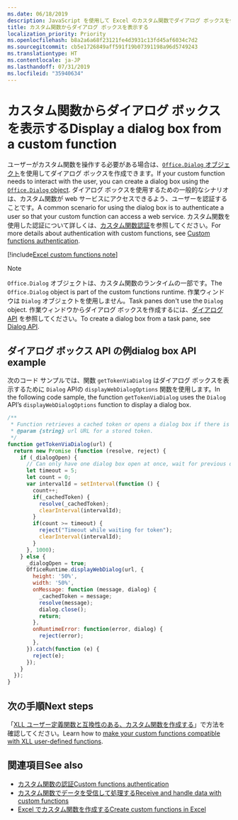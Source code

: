 ```yaml
---
ms.date: 06/18/2019
description: JavaScript を使用して Excel のカスタム関数でダイアログ ボックスを作成します。
title: カスタム関数からダイアログ ボックスを表示する
localization_priority: Priority
ms.openlocfilehash: b8a2a6a68f23121fe4d3931c13fd45af6034c7d2
ms.sourcegitcommit: cb5e1726849aff591f19b07391198a96d5749243
ms.translationtype: HT
ms.contentlocale: ja-JP
ms.lasthandoff: 07/31/2019
ms.locfileid: "35940634"
---
```

# <a name="display-a-dialog-box-from-a-custom-function"></a><span data-ttu-id="dfab1-103">カスタム関数からダイアログ ボックスを表示する</span><span class="sxs-lookup"><span data-stu-id="dfab1-103">Display a dialog box from a custom function</span></span>

<span data-ttu-id="dfab1-104">ユーザーがカスタム関数を操作する必要がある場合は、[`Office.Dialog` オブジェクト](/javascript/api/office-runtime/officeruntime.dialog?view=office-js)を使用してダイアログ ボックスを作成できます。</span><span class="sxs-lookup"><span data-stu-id="dfab1-104">If your custom function needs to interact with the user, you can create a dialog box using the [`Office.Dialog` object](/javascript/api/office-runtime/officeruntime.dialog?view=office-js).</span></span> <span data-ttu-id="dfab1-105">ダイアログ ボックスを使用するための一般的なシナリオは、カスタム関数が web サービスにアクセスできるよう、ユーザーを認証することです。</span><span class="sxs-lookup"><span data-stu-id="dfab1-105">A common scenario for using the dialog box is to authenticate a user so that your custom function can access a web service.</span></span> <span data-ttu-id="dfab1-106">カスタム関数を使用した認証について詳しくは、[カスタム関数認証](./custom-functions-authentication.md)を参照してください。</span><span class="sxs-lookup"><span data-stu-id="dfab1-106">For more details about authentication with custom functions, see [Custom functions authentication](./custom-functions-authentication.md).</span></span>

[!include[Excel custom functions note](../includes/excel-custom-functions-note.md)]

>[!NOTE]
> <span data-ttu-id="dfab1-107">`Office.Dialog` オブジェクトは、カスタム関数のランタイムの一部です。</span><span class="sxs-lookup"><span data-stu-id="dfab1-107">The `Office.Dialog` object is part of the custom functions runtime.</span></span> <span data-ttu-id="dfab1-108">作業ウィンドウは `Dialog` オブジェクトを使用しません。</span><span class="sxs-lookup"><span data-stu-id="dfab1-108">Task panes don't use the `Dialog` object.</span></span> <span data-ttu-id="dfab1-109">作業ウィンドウからダイアログ ボックスを作成するには、[ダイアログ API](/office/dev/add-ins/develop/dialog-api-in-office-add-ins) を参照してください。</span><span class="sxs-lookup"><span data-stu-id="dfab1-109">To create a dialog box from a task pane, see [Dialog API](/office/dev/add-ins/develop/dialog-api-in-office-add-ins).</span></span>

## <a name="dialog-box-api-example"></a><span data-ttu-id="dfab1-110">ダイアログ ボックス API の例</span><span class="sxs-lookup"><span data-stu-id="dfab1-110">dialog box API example</span></span>

<span data-ttu-id="dfab1-111">次のコード サンプルでは、​​関数 `getTokenViaDialog` はダイアログ ボックスを表示するために `Dialog` APIの `displayWebDialogOptions` 関数を使用します。</span><span class="sxs-lookup"><span data-stu-id="dfab1-111">In the following code sample, the function `getTokenViaDialog` uses the `Dialog` API’s `displayWebDialogOptions` function to display a dialog box.</span></span>

```js
/**
 * Function retrieves a cached token or opens a dialog box if there is no saved token. Note that this is not a sufficient example of authentication but is intended to show the capabilities of the Dialog object.
 * @param {string} url URL for a stored token.
 */
function getTokenViaDialog(url) {
  return new Promise (function (resolve, reject) {
    if (_dialogOpen) {
      // Can only have one dialog box open at once, wait for previous dialog box's token
      let timeout = 5;
      let count = 0;
      var intervalId = setInterval(function () {
        count++;
        if(_cachedToken) {
          resolve(_cachedToken);
          clearInterval(intervalId);
        }
        if(count >= timeout) {
          reject("Timeout while waiting for token");
          clearInterval(intervalId);
        }
      }, 1000);
    } else {
      _dialogOpen = true;
      OfficeRuntime.displayWebDialog(url, {
        height: '50%',
        width: '50%',
        onMessage: function (message, dialog) {
          _cachedToken = message;
          resolve(message);
          dialog.close();
          return;
        },
        onRuntimeError: function(error, dialog) {
          reject(error);
        },
      }).catch(function (e) {
        reject(e);
      });
    }
  });
}
```

## <a name="next-steps"></a><span data-ttu-id="dfab1-112">次の手順</span><span class="sxs-lookup"><span data-stu-id="dfab1-112">Next steps</span></span>
<span data-ttu-id="dfab1-113">「[XLL ユーザー定義関数と互換性のある、カスタム関数を作成する](make-custom-functions-compatible-with-xll-udf.md)」で方法を確認してください。</span><span class="sxs-lookup"><span data-stu-id="dfab1-113">Learn how to [make your custom functions compatible with XLL user-defined functions](make-custom-functions-compatible-with-xll-udf.md).</span></span>

## <a name="see-also"></a><span data-ttu-id="dfab1-114">関連項目</span><span class="sxs-lookup"><span data-stu-id="dfab1-114">See also</span></span>

* [<span data-ttu-id="dfab1-115">カスタム関数の認証</span><span class="sxs-lookup"><span data-stu-id="dfab1-115">Custom functions authentication</span></span>](custom-functions-authentication.md)
* [<span data-ttu-id="dfab1-116">カスタム関数でデータを受信して​​処理する</span><span class="sxs-lookup"><span data-stu-id="dfab1-116">Receive and handle data with custom functions</span></span>](custom-functions-web-reqs.md)
* [<span data-ttu-id="dfab1-117">Excel でカスタム関数を作成する</span><span class="sxs-lookup"><span data-stu-id="dfab1-117">Create custom functions in Excel</span></span>](custom-functions-overview.md)
